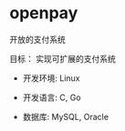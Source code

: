 # openpay
开放的支付系统  

目标： 实现可扩展的支付系统 

+ 开发环境:
    Linux 

+ 开发语言:
    C, Go

+ 数据库:
    MySQL, Oracle
